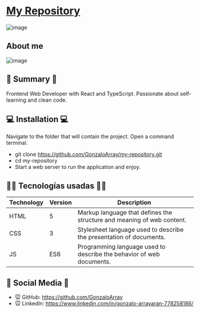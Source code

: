 # [My Repository](https://github.com/GonzaloArray/mi-repository.git)
![image](https://github.com/GonzaloArray/mi-repository/assets/98492446/2d901ca6-008b-4d6a-b9bc-9be535db6cbf)

## About me
![image](https://github.com/GonzaloArray/mi-repository/assets/98492446/9c42f4aa-37f7-4d67-a5a0-6556f57d2d6d)

## 📜 Summary  📜
Frontend Web Developer with React and TypeScript. Passionate about self-learning and clean code.

## 💻 Installation 💻
Navigate to the folder that will contain the project.
Open a command terminal.
- git clone https://github.com/GonzaloArray/my-repository.git
- cd my-repository
- Start a web server to run the application and enjoy.

## 👨‍💻 Tecnologías usadas 👨‍💻
| Technology | Version | Description                                                                    |
|------------|---------|---------------------------------------------------------------------------------|
| HTML       | 5       | Markup language that defines the structure and meaning of web content. |
| CSS        | 3       | Stylesheet language used to describe the presentation of documents.    |
| JS        | ES6       | Programming language used to describe the behavior of web documents.    |

## 🤗 Social Media  🤗
- 🐭 GitHub: https://github.com/GonzaloArray
- 🐭 LinkedIn: https://www.linkedin.com/in/gonzalo-arrayaran-778258186/
